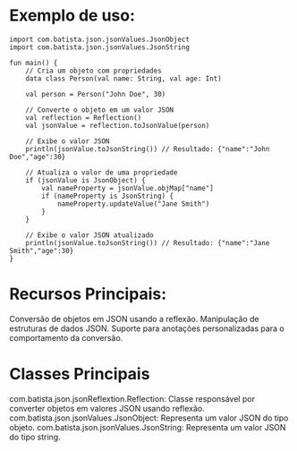 
# Exemplo de uso:

```import com.batista.json.jsonReflextion.Reflection
import com.batista.json.jsonValues.JsonObject
import com.batista.json.jsonValues.JsonString

fun main() {
    // Cria um objeto com propriedades
    data class Person(val name: String, val age: Int)

    val person = Person("John Doe", 30)

    // Converte o objeto em um valor JSON
    val reflection = Reflection()
    val jsonValue = reflection.toJsonValue(person)

    // Exibe o valor JSON
    println(jsonValue.toJsonString()) // Resultado: {"name":"John Doe","age":30}

    // Atualiza o valor de uma propriedade
    if (jsonValue is JsonObject) {
        val nameProperty = jsonValue.objMap["name"]
        if (nameProperty is JsonString) {
            nameProperty.updateValue("Jane Smith")
        }
    }

    // Exibe o valor JSON atualizado
    println(jsonValue.toJsonString()) // Resultado: {"name":"Jane Smith","age":30}
}
```


# Recursos Principais:
Conversão de objetos em JSON usando a reflexão.
Manipulação de estruturas de dados JSON.
Suporte para anotações personalizadas para o comportamento da conversão.
# Classes Principais
com.batista.json.jsonReflextion.Reflection: Classe responsável por converter objetos em valores JSON usando reflexão.
com.batista.json.jsonValues.JsonObject: Representa um valor JSON do tipo objeto.
com.batista.json.jsonValues.JsonString: Representa um valor JSON do tipo string.
